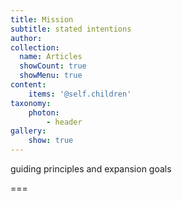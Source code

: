 ```yaml
---
title: Mission
subtitle: stated intentions
author:
collection:
  name: Articles
  showCount: true
  showMenu: true
content:
    items: '@self.children'
taxonomy:
    photon:
        - header
gallery:
    show: true
---
```


guiding principles and expansion goals 

===
